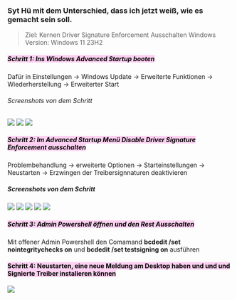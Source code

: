 
### Syt Hü mit dem Unterschied, dass ich jetzt weiß, wie es gemacht sein soll.

>Ziel: Kernen Driver Signature Enforcement Ausschalten
>Windows Version: Windows 11 23H2
##### **<mark style="background: #FFB8EBA6;">Schritt 1: Ins Windows Advanced Startup booten</mark>**

Dafür in Einstellungen → Windows Update → Erweiterte Funktionen → Wiederherstellung → Erweiterter Start
###### Screenshots von dem Schritt
![](Pasted%20image%2020231118094237.png)
![](Pasted%20image%2020231118094253.png)
![](Pasted%20image%2020231118094310.png)








##### <mark style="background: #FFB8EBA6;">Schritt 2: Im Advanced Startup Menü Disable Driver Signature Enforcement ausschalten</mark>

Problembehandlung → erweiterte Optionen → Starteinstellungen → Neustarten → Erzwingen der Treibersignnaturen deaktivieren

##### Screenshots von dem Schritt
![](Pasted%20image%2020231118095549.png)
![](Pasted%20image%2020231118095556.png)
![](Pasted%20image%2020231118095611.png)
![](Pasted%20image%2020231118095622.png)
![](Pasted%20image%2020231118095658.png)

##### <mark style="background: #FFB8EBA6;">Schritt 3: Admin Powershell öffnen und den Rest Ausschalten</mark> 

Mit offener Admin Powershell den Comamand **bcdedit /set nointegritychecks on** und **bcdedit /set testsigning on** ausführen

#### <mark style="background: #FFB8EBA6;">Schritt 4: Neustarten, eine neue Meldung am Desktop haben und und und Signierte Treiber instalieren können</mark>

![](Pasted%20image%2020231118100334.png)


